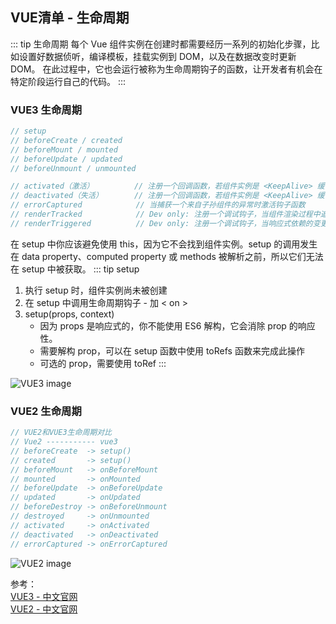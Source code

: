 ## VUE清单 - 生命周期
::: tip 生命周期
每个 Vue 组件实例在创建时都需要经历一系列的初始化步骤，比如设置好数据侦听，编译模板，挂载实例到 DOM，以及在数据改变时更新 DOM。
在此过程中，它也会运行被称为生命周期钩子的函数，让开发者有机会在特定阶段运行自己的代码。
:::


### VUE3 生命周期
```js
// setup                        
// beforeCreate / created
// beforeMount / mounted
// beforeUpdate / updated
// beforeUnmount / unmounted

// activated（激活）         // 注册一个回调函数，若组件实例是 <KeepAlive> 缓存树的一部分，当组件 「被插入」到 DOM 中时调用。
// deactivated（失活）       // 注册一个回调函数，若组件实例是 <KeepAlive> 缓存树的一部分，当组件 「被移除」到 DOM 中时调用。
// errorCaptured            // 当捕获一个来自子孙组件的异常时激活钩子函数
// renderTracked            // Dev only: 注册一个调试钩子，当组件渲染过程中追踪到响应式依赖时调用。
// renderTriggered          // Dev only: 注册一个调试钩子，当响应式依赖的变更触发了组件渲染时调用。
```
在 setup 中你应该避免使用 this，因为它不会找到组件实例。setup 的调用发生在 data property、computed property 或 methods 被解析之前，所以它们无法在 setup 中被获取。
::: tip setup
1. 执行 setup 时，组件实例尚未被创建
2. 在 setup 中调用生命周期钩子 - 加 < on >
3. setup(props, context)
    + 因为 props 是响应式的，你不能使用 ES6 解构，它会消除 prop 的响应性。
    + 需要解构 prop，可以在 setup 函数中使用 toRefs 函数来完成此操作
    + 可选的 prop，需要使用 toRef
:::

![VUE3 image](~@/prev/lifecycle_vue3.png)

### VUE2 生命周期
```js
// VUE2和VUE3生命周期对比
// Vue2 ----------- vue3
// beforeCreate  -> setup()
// created       -> setup()
// beforeMount   -> onBeforeMount
// mounted       -> onMounted
// beforeUpdate  -> onBeforeUpdate
// updated       -> onUpdated
// beforeDestroy -> onBeforeUnmount
// destroyed     -> onUnmounted
// activated     -> onActivated
// deactivated   -> onDeactivated
// errorCaptured -> onErrorCaptured
```
![VUE2 image](~@/prev/lifecycle_vue2.png)



参考：<br />
<a href="https://cn.vuejs.org/" target="_blank">VUE3 - 中文官网</a><br />
<a href="https://v2.cn.vuejs.org/" target="_blank">VUE2 - 中文官网</a><br />